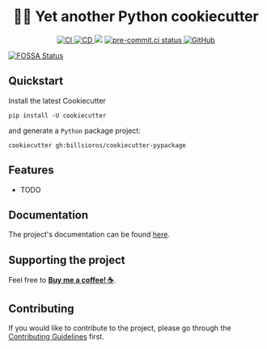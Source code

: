 <h1 align="center">🐍🍪 Yet another Python cookiecutter</h1>

<p align="center">
  <a href="https://github.com/billsioros/cookiecutter-pypackage/actions/workflows/ci.yml">
    <img
      src="https://github.com/billsioros/cookiecutter-pypackage/actions/workflows/ci.yml/badge.svg"
      alt="CI"
    />
  </a>
  <a href="https://github.com/billsioros/cookiecutter-pypackage/actions/workflows/cd.yml">
    <img
      src="https://github.com/billsioros/cookiecutter-pypackage/actions/workflows/cd.yml/badge.svg"
      alt="CD"
    />
  </a>
<a href="https://app.fossa.com/projects/git%2Bgithub.com%2Fbillsioros%2Fcookiecutter-pypackage?ref=badge_shield" alt="FOSSA Status"><img src="https://app.fossa.com/api/projects/git%2Bgithub.com%2Fbillsioros%2Fcookiecutter-pypackage.svg?type=shield"/></a>
  <a href="https://results.pre-commit.ci/latest/github/billsioros/cookiecutter-pypackage/master">
    <img
      src="https://results.pre-commit.ci/badge/github/billsioros/cookiecutter-pypackage/master.svg"
      alt="pre-commit.ci status"
    />
  </a>
  <a href="https://opensource.org/licenses/MIT">
    <img
      src="https://img.shields.io/github/license/billsioros/cookiecutter-pypackage"
      alt="GitHub"
    />
  </a>
</p>


[![FOSSA Status](https://app.fossa.com/api/projects/git%2Bgithub.com%2Fbillsioros%2Fcookiecutter-pypackage.svg?type=large)](https://app.fossa.com/projects/git%2Bgithub.com%2Fbillsioros%2Fcookiecutter-pypackage?ref=badge_large)

## Quickstart

Install the latest Cookiecutter

```
pip install -U cookiecutter
```

and generate a `Python` package project:

```
cookiecutter gh:billsioros/cookiecutter-pypackage
```

## Features

- TODO

## Documentation

The project's documentation can be found [here](https://billsioros.github.io/cookiecutter-pypackage/).

## Supporting the project

Feel free to [**Buy me a coffee! ☕**](https://www.buymeacoffee.com/billsioros).

## Contributing

If you would like to contribute to the project, please go through the [Contributing Guidelines](https://billsioros.github.io/cookiecutter-pypackage/latest/CONTRIBUTING/) first.
